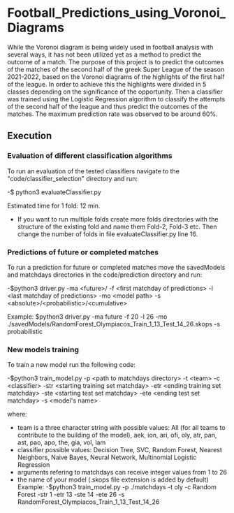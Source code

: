 # Football_Predictions_using_Voronoi_Diagrams

While the Voronoi diagram is being widely used in football analysis with several ways, it has not been utilized yet as a method to predict the outcome of a match. The purpose of this project is to predict the outcomes of the matches of the second half of the greek Super League of the season 2021-2022, based on the Voronoi diagrams of the highlights of the first half of the league. In order to achieve this the highlights were divided in 5 classes depending on the significance of the opportunity. Then a classifier was trained using the Logistic Regression algorithm to classify the attempts of the second half of the league and thus predict the outcomes of the matches. The maximum prediction rate was observed to be around 60%. 

## Execution
### Evaluation of different classification algorithms
To run an evaluation of the tested classifiers navigate to the "code/classifier_selection" directory and run:

-$ python3 evaluateClassifier.py

 Estimated time for 1 fold: 12 min.

* If you want to run multiple folds create more folds directories with the structure of the existing fold and name them Fold-2, Fold-3 etc. Then change the number of folds in file evaluateClassifier.py line 16.





### Predictions of future or completed matches
To run a prediction for future or completed matches move the savedModels and matchdays directories in the code/prediction directory and run:

-$python3 driver.py -ma \<future>/<completed> -f \<first matchday of predictions> -l \<last matchday of predictions> -mo \<model path> -s \<absolute>/\<probabilistic>/\<cumulative>

Example: $python3 driver.py -ma future -f 20 -l 26 -mo ./savedModels/RandomForest_Olympiacos_Train_1_13_Test_14_26.skops -s probabilistic




### New models training
To train a new model run the following code:

-$python3 train_model.py -p \<path to matchdays directory> -t \<team> -c \<classifier> -str \<starting training set matchday> -etr \<ending training set matchday> -ste \<starting test set matchday> -ete \<ending test set matchday> -s \<model's name>

where:
* team is a three character string with possible values: All (for all teams to contribute to the building of the model), aek, ion, ari, ofi, oly, atr, pan, ast, pao, apo, the, gia, vol, lam
* classifier possible values: Decision Tree, SVC, Random Forest, Nearest Neighbors, Naive Bayes, Neural Network, Multinomial Logistic Regression
* arguments refering to matchdays can receive integer values from 1 to 26
* the name of your model (.skops file extension is added by default)
Example: -$python3 train_model.py -p ./matchdays -t oly -c Random Forest -str 1 -etr 13 -ste 14 -ete 26 -s RandomForest_Olympiacos_Train_1_13_Test_14_26
